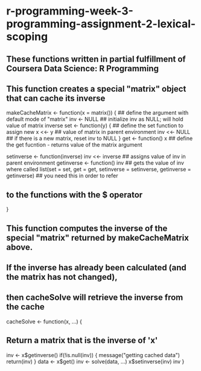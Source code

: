 # r-programming-week-3-programming-assignment-2-lexical-scoping
## These functions written in partial fulfillment of Coursera Data Science: R Programming

## This function creates a special "matrix" object that can cache its inverse

makeCacheMatrix <- function(x = matrix()) { ## define the argument with default mode of "matrix"
  inv <- NULL                             ## initialize inv as NULL; will hold value of matrix inverse 
  set <- function(y) {                    ## define the set function to assign new 
    x <<- y                             ## value of matrix in parent environment
    inv <<- NULL                        ## if there is a new matrix, reset inv to NULL
  }
  get <- function() x                     ## define the get fucntion - returns value of the matrix argument
  
  setinverse <- function(inverse) inv <<- inverse  ## assigns value of inv in parent environment
  getinverse <- function() inv                     ## gets the value of inv where called
  list(set = set, get = get, setinverse = setinverse, getinverse = getinverse)  ## you need this in order to refer 
  ## to the functions with the $ operator
}


## This function computes the inverse of the special "matrix" returned by makeCacheMatrix above.
## If the inverse has already been calculated (and the matrix has not changed),
## then cacheSolve will retrieve the inverse from the cache

cacheSolve <- function(x, ...) {
  ## Return a matrix that is the inverse of 'x'
  inv <- x$getinverse()
  if(!is.null(inv)) {
    message("getting cached data")
    return(inv)
  }
  data <- x$get()
  inv <- solve(data, ...)
  x$setinverse(inv)
  inv
}

